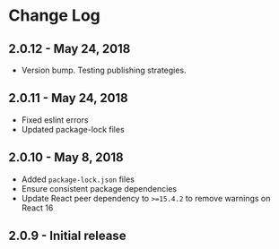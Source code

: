 # Change Log

## 2.0.12 - May 24, 2018

- Version bump. Testing publishing strategies.

## 2.0.11 - May 24, 2018

- Fixed eslint errors
- Updated package-lock files

## 2.0.10 - May 8, 2018

- Added `package-lock.json` files
- Ensure consistent package dependencies
- Update React peer dependency to `>=15.4.2` to remove warnings on React 16

## 2.0.9 - Initial release
